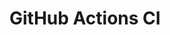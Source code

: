 # GitHub Actions CI















































































































































































































































































































































































































































































































































































































































































































































































































































































































































































































































































































































































































































































































































































































































































































































































































































































































































































































































































































































































































































































































































































































































































































































































































































































































































































































































































































































































































































































































































































































































































































































































































































































































































































































































































































































































































































































































































































































































